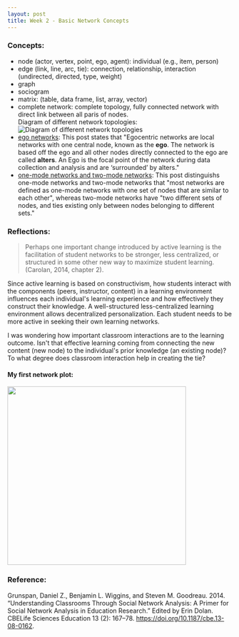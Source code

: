 ```yaml
---
layout: post
title: Week 2 - Basic Network Concepts
---
```


### Concepts:  
* node (actor, vertex, point, ego, agent): individual (e.g., item, person)
* edge (link, line, arc, tie): connection, relationship, interaction (undirected, directed, type, weight)
* graph
* sociogram
* matrix: (table, data frame, list, array, vector)
* complete network: complete topology, fully connected network with direct link between all paris of nodes.   
Diagram of different network topologies: ![Diagram of different network topologies](https://upload.wikimedia.org/wikipedia/commons/9/97/NetworkTopologies.svg)
* [ego networks](https://research.library.gsu.edu/c.php?g=916490&p=6612505#:~:text=Ego%20Network,are%20'surrounded'%20by%20alters): This post states that "Egocentric networks are local networks with one central node, known as the **ego**. The network is based off the ego and all other nodes directly connected to the ego are called **alters**. An Ego is the focal point of the network during data collection and analysis and are ‘surrounded’ by alters."
* [one-mode networks and two-mode networks](https://toreopsahl.com/tnet/two-mode-networks/defining-two-mode-networks/#:~:text=Most%20networks%20are%20defined%20as,et%20al.%2C%202008): This post distinguishs one-mode networks and two-mode networks that "most networks are defined as one-mode networks with one set of nodes that are similar to each other", whereas two-mode networks have "two different sets of nodes, and ties existing only between nodes belonging to different sets."

### Reflections: 
> Perhaps one important change introduced by active learning is the facilitation of student
> networks to be stronger, less centralized, or structured in some other new way to maximize 
> student learning. (Carolan, 2014, chapter 2).   

Since active learning is based on constructivism, how students interact with the components (peers, instructor, content) in a learning environment influences each individual's learning experience and how effectively they construct their knowledge. A well-structured less-centralized learning environment allows decentralized personalization. Each student needs to be more active in seeking their own learning networks.   

I was wondering how important classroom interactions are to the learning outcome. Isn't that effective learning coming from connecting the new content (new node) to the individual's prior knowledge (an existing node)? To what degree does classroom interaction help in creating the tie?

#### My first network plot:
<img src="/blog/images/Rplot.png" width="400">   

### Reference:
Grunspan, Daniel Z., Benjamin L. Wiggins, and Steven M. Goodreau. 2014. “Understanding Classrooms Through Social Network Analysis: A Primer for Social Network Analysis in Education Research.” Edited by Erin Dolan. CBELife Sciences Education 13 (2): 167–78. https://doi.org/10.1187/cbe.13-08-0162.